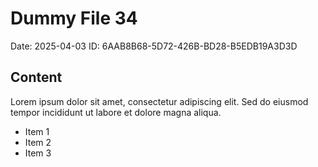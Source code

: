 # Dummy File 34

Date: 2025-04-03
ID: 6AAB8B68-5D72-426B-BD28-B5EDB19A3D3D

## Content

Lorem ipsum dolor sit amet, consectetur adipiscing elit.
Sed do eiusmod tempor incididunt ut labore et dolore magna aliqua.

* Item 1
* Item 2
* Item 3

